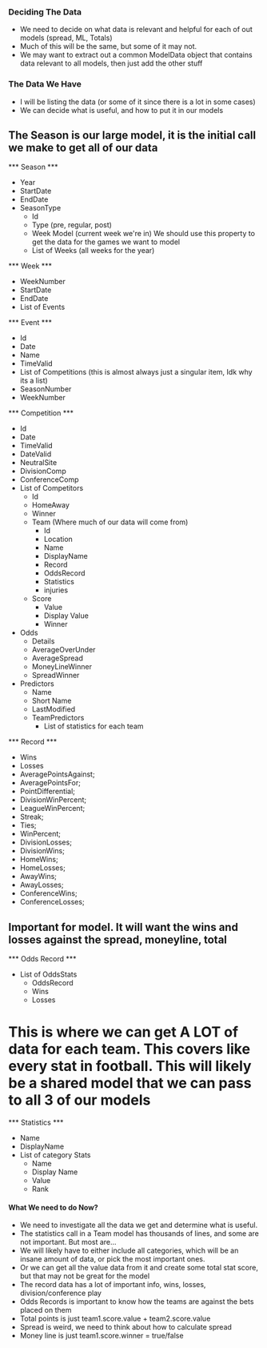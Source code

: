 ### Deciding The Data
- We need to decide on what data is relevant and helpful for each of out models (spread, ML, Totals)
- Much of this will be the same, but some of it may not. 
- We may want to extract out a common ModelData object that contains data relevant to all models, then just add the other stuff

### The Data We Have
- I will be listing the data (or some of it since there is a lot in some cases)
- We can decide what is useful, and how to put it in our models

## The Season is our large model, it is the initial call we make to get all of our data
*** Season ***
- Year
- StartDate
- EndDate
- SeasonType
    - Id
    - Type (pre, regular, post)
    - Week Model (current week we're in) We should use this property to get the     data for the games we want to model
    - List of Weeks (all weeks for the year)


*** Week ***
- WeekNumber
- StartDate
- EndDate
- List of Events

*** Event ***
- Id
- Date
- Name
- TimeValid 
- List of Competitions (this is almost always just a singular item, Idk why its a list)
- SeasonNumber
- WeekNumber


*** Competition ***
- Id
- Date
- TimeValid
- DateValid
- NeutralSite
- DivisionComp
- ConferenceComp
- List of Competitors
    - Id
    - HomeAway
    - Winner
    - Team (Where much of our data will come from)
        - Id
        - Location
        - Name
        - DisplayName
        - Record
        - OddsRecord
        - Statistics
        - injuries
    - Score
        - Value
        - Display Value
        - Winner
- Odds
    - Details
    - AverageOverUnder
    - AverageSpread
    - MoneyLineWinner
    - SpreadWinner
- Predictors
    - Name
    - Short Name
    - LastModified
    - TeamPredictors
        - List of statistics for each team

*** Record ***
- Wins
- Losses
- AveragePointsAgainst;
- AveragePointsFor;
- PointDifferential;
- DivisionWinPercent;
- LeagueWinPercent;
- Streak;
- Ties;
- WinPercent;
- DivisionLosses;
- DivisionWins;
- HomeWins;
- HomeLosses;
- AwayWins;
- AwayLosses;
- ConferenceWins;
- ConferenceLosses;

## Important for model. It will want the wins and losses against the spread, moneyline, total
*** Odds Record ***
- List of OddsStats
    - OddsRecord
    - Wins
    - Losses


# This is where we can get A LOT of data for each team. This covers like every stat in football. This will likely be a shared model that we can pass to all 3 of our models
*** Statistics ***
- Name
- DisplayName
- List of category Stats
    - Name
    - Display Name
    - Value
    - Rank


#### What We need to do Now?
- We need to investigate all the data we get and determine what is useful.
- The statistics call in a Team model has thousands of lines, and some are not important. But most are...
- We will likely have to either include all categories, which will be an insane amount of data, or pick the most important ones.
- Or we can get all the value data from it and create some total stat score, but that may not be great for the model
- The record data has a lot of important info, wins, losses, division/conference play
- Odds Records is important to know how the teams are against the bets placed on them
- Total points is just team1.score.value + team2.score.value
- Spread is weird, we need to think about how to calculate spread
- Money line is just team1.score.winner = true/false
